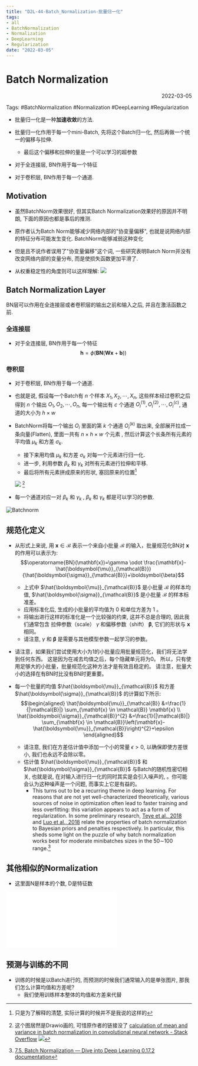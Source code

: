 ```yaml
---
title: "D2L-44-Batch_Normalization-批量归一化"
tags:
- all
- BatchNormalization
- Normalization
- DeepLearning
- Regularization
date: "2022-03-05"
---
```

# Batch Normalization

<div align="right"> 2022-03-05</div>

Tags: #BatchNormalization #Normalization #DeepLearning #Regularization 

- 批量归一化是一种**加速收敛**的方法.
- 批量归一化作用于每一个mini-Batch, 先将这个Batch归一化, 然后再做一个统一的偏移与拉伸. 
	- 最后这个偏移和拉伸的量是一个可以学习的超参数

- 对于全连接层, BN作用于每一个特征
- 对于卷积层, BN作用于每一个通道. 

## Motivation
- 虽然BatchNorm效果很好, 但其实Batch Normalization效果好的原因并不明朗, 下面的原因也都是事后的推测.
- 原作者认为Batch Norm能够减少网络内部的"协变量偏移", 也就是说网络内部的特征分布可能发生变化. BatchNorm能够减弱这种变化
- 但是且不说作者误用了"协变量偏移"这个词, 一些研究表明Batch Norm并没有改变网络内部的变量分布, 而是使损失函数更加平滑了.

- 从权重稳定性的角度则可以这样理解: 
![](notes/2022/2022.3/assets/img_2022-10-15-1.png)


## Batch Normalization Layer
BN层可以作用在全连接层或者卷积层的输出之前和输入之后,  并且在激活函数之前.
### 全连接层
- 对于全连接层, BN作用于每一个特征
$$\mathbf{h}=\phi(\mathbf{B N}(\mathbf{W} \mathbf{x}+\mathbf{b}))$$

### 卷积层
- 对于卷积层, BN作用于每一个通道. 
- 也就是说, 假设每一个Batch有 $n$ 个样本 $X_1, X_2, \cdots, X_n$,  这些样本经过卷积之后得到 $n$ 个输出 $O_1, O_2, \cdots, O_n$, 每一个输出有 $c$ 个通道 $O_i^{(1)}, O_i^{(2)}, \cdots, O_i^{(c)}$, 通道的大小为 $h\times w$
- BatchNorm将每一个输出 $O_i$ 里面的第 $k$ 个通道 $O_i^{(k)}$ 取出来, 全部展开拉成一条向量(Flatten), 里面一共有 $n\times h\times w$ 个元素 , 然后计算这个长条所有元素的平均值 $\mu_k$ 和方差 $\sigma_k$. 
	- 接下来用均值 $\mu_k$ 和方差 $\sigma_k$ 对每一个元素进行归一化. 
	- 进一步, 利用参数 $\beta_k$ 和 $\gamma_k$ 对所有元素进行拉伸和平移.
	- 最后将所有元素拼成原来的形状, 塞回原来的位置[^2]
	
	![](notes/2022/2022.3/assets/img_2022-10-15-2.png)
	[^1]
- 每一个通道对应一对 $\beta_k$ 和 $\gamma_k$ ,  $\beta_k$ 和 $\gamma_k$ 都是可以学习的参数.

![Batchnorm](notes/2022/2022.3/assets/Batchnorm.svg)

## 规范化定义
- 从形式上来说, 用 $\mathbf{x} \in \mathcal{B}$ 表示一个来自小批量 $\mathcal{B}$ 的输入，批量规范化BN对 $\mathbf{x}$ 的作用可以表示为:
	$$\operatorname{BN}(\mathbf{x})=\gamma \odot \frac{\mathbf{x}-\hat{\boldsymbol{\mu}}_{\mathcal{B}}}{\hat{\boldsymbol{\sigma}}_{\mathcal{B}}}+\boldsymbol{\beta}$$
	- 上式中 $\hat{\boldsymbol{\mu}}_{\mathcal{B}}$ 是小批量 $\mathcal{B}$ 的样本均值, $\hat{\boldsymbol{\sigma}}_{\mathcal{B}}$ 是小批量 $\mathcal{B}$ 的样本标准差。
	- 应用标准化后, 生成的小批量的平均值为 0 和单位方差为 1 。
	- 将输出进行这样的标准化是一个比较强的约束, 这并不总是合理的, 因此我们通常包含 拉伸参数（scale） $\gamma$ 和偏移参数（shift） $\boldsymbol{\beta}$, 它们的形状与 $\mathbf{x}$ 相同。
	- 请注意, $\gamma$ 和 $\boldsymbol{\beta}$ 是需要与其他模型参数一起学习的参数。

- 请注意，如果我们尝试使用大小为1的小批量应用批量规范化，我们将无法学到任何东西。 这是因为在减去均值之后，每个隐藏单元将为0。 所以，只有使用足够大的小批量，批量规范化这种方法才是有效且稳定的。 请注意，批量大小的选择在有BN时比没有BN时更重要。

- 每一个批量的均值 $\hat{\boldsymbol{\mu}}_{\mathcal{B}}$ 和方差 $\hat{\boldsymbol{\sigma}}_{\mathcal{B}}$ 的计算如下所示:
	$$\begin{aligned}
	\hat{\boldsymbol{\mu}}_{\mathcal{B}} &=\frac{1}{|\mathcal{B}|} \sum_{\mathbf{x} \in \mathcal{B}} \mathbf{x} \\
	\hat{\boldsymbol{\sigma}}_{\mathcal{B}}^{2} &=\frac{1}{|\mathcal{B}|} \sum_{\mathbf{x} \in \mathcal{B}}\left(\mathbf{x}-\hat{\boldsymbol{\mu}}_{\mathcal{B}}\right)^{2}+\epsilon
	\end{aligned}$$
	- 请注意, 我们在方差估计值中添加一个小的常量 $\epsilon>0$, 以确保即使方差很小, 我们也永远不会除以零。
	- 估计值 $\hat{\boldsymbol{\mu}}_{\mathcal{B}}$ 和 $\hat{\boldsymbol{\sigma}}_{\mathcal{B}}$ 与Batch的随机性密切相关, 也就是说, 在对输入进行归一化的同时其实是会引入噪声的, 。你可能会认为这种噪声是一个问题, 而事实上它是有益的。
		- This turns out to be a recurring theme in deep learning. For reasons that are not yet well-characterized theoretically, various sources of noise in optimization often lead to faster training and less overfitting: this variation appears to act as a form of regularization. In some preliminary research, [Teye et al., 2018](https://d2l.ai/chapter_references/zreferences.html#teye-azizpour-smith-2018 ) and [Luo et al., 2018](https://d2l.ai/chapter_references/zreferences.html#luo-wang-shao-ea-2018 ) relate the properties of batch normalization to Bayesian priors and penalties respectively. In particular, this sheds some light on the puzzle of why batch normalization works best for moderate minibatches sizes in the 50∼100 range.[^3]

## 其他相似的Normalization
- 这里面N是样本的个数, D是特征数

![Stanford CS231n BN](notes/2022/2022.3/assets/Stanford%20CS231n%20BN.pdf)

## 预测与训练的不同
- 训练的时候是以Batch进行的, 而预测的时候我们通常输入的是单张图片, 那我们怎么计算均值和方差呢? 
	- 我们使用训练样本整体的均值和方差来代替


[^1]: 这个图居然是Drawio画的, 可惜原作者的链接没了 [calculation of mean and variance in batch normalization in convolutional neural network - Stack Overflow](https://stackoverflow.com/questions/65613694/calculation-of-mean-and-variance-in-batch-normalization-in-convolutional-neural) 
![](notes/2022/2022.3/assets/BatchNormFull.png)

[^2]: 只是为了解释的清楚, 实际计算的时候并不是我说的这样的
[^3]: [7.5. Batch Normalization — Dive into Deep Learning 0.17.2 documentation](https://d2l.ai/chapter_convolutional-modern/batch-norm.html?highlight=scaling%20issue#training-deep-networks)
